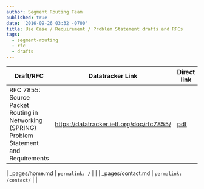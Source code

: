 ```yaml
---
author: Segment Routing Team
published: true
date: '2016-09-26 03:32 -0700'
title: Use Case / Requirement / Problem Statement drafts and RFCs
tags:
  - segment-routing
  - rfc
  - drafts
---
```




| Draft/RFC                        | Datatracker Link                   | Direct link            |
| --------                         | ---------                          | -----------            |
| RFC 7855: Source Packet Routing in Networking (SPRING) Problem Statement and Requirements| <https://datatracker.ietf.org/doc/rfc7855/> |  <a class="btn btn--inverse btn--small" href="https://www.rfc-editor.org/rfc/pdfrfc/rfc7855.txt.pdf"><span class="fa fa-file-pdf-o"></span>pdf</a>    |
                  
| _pages/home.md                   | `permalink: /`                     |                        |
| _pages/contact.md                | `permalink: /contact/`             |                        |